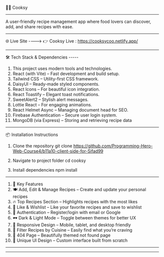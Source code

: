 🧑‍🍳 Cooksy

-----

A user-friendly recipe management app where food lovers can discover, add, and share recipes with ease.

----

🌐 Live Site ---->
👉 Cooksy Live : https://cooksycoo.netlify.app/


-------


🛠️ Tech Stack & Dependencies -----
1. This project uses modern tools and technologies.
2. React (with Vite) – Fast development and build setup.
3. Tailwind CSS – Utility-first CSS framework.
4. DaisyUI – Ready-made styled components.
5. React Icons – For beautiful icon integration.
6. React Toastify – Elegant toast notifications.
7. SweetAlert2 – Stylish alert messages.
8. Lottie React – For engaging animations.
9. React Helmet Async – Managing document head for SEO.
10. Firebase Authentication – Secure user login system.
11. MongoDB (via Express) – Storing and retrieving recipe data

------

📦 Installation Instructions
1. Clone the repository
git clone https://github.com/Programming-Hero-Web-Course4/b11a10-client-side-for-Sifad99

2. Navigate to project folder
cd cooksy

3. Install dependencies
npm install

------

1. 🌟 Key Features
2. 🍽️ Add, Edit & Manage Recipes – Create and update your personal recipes
3. 🔥 Top Recipes Section – Highlights recipes with the most likes
4. 💖 Like & Wishlist – Like your favorite recipes and save to wishlist
5. 🔐 Authentication – Register/login with email or Google
6. 🕶️ Dark & Light Mode – Toggle between themes for better UX
7. 🧭 Responsive Design – Mobile, tablet, and desktop friendly
8. 🍔 Filter Recipes by Cuisine – Easily find what you’re craving
9. 🚫 404 Page – Beautifully themed not found page
10. 🎨 Unique UI Design – Custom interface built from scratch

--------
--------